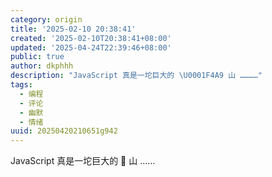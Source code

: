 ```yaml
---
category: origin
title: '2025-02-10 20:38:41'
created: '2025-02-10T20:38:41+08:00'
updated: '2025-04-24T22:39:46+08:00'
public: true
author: dkphhh
description: "JavaScript 真是一坨巨大的 \U0001F4A9 山 …………"
tags:
  - 编程
  - 评论
  - 幽默
  - 情绪
uuid: 20250420210651g942
---
```


JavaScript 真是一坨巨大的 💩 山 ……
